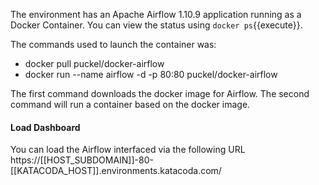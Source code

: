 The environment has an Apache Airflow 1.10.9 application running as a Docker Container. You can view the status using `docker ps`{{execute}}.

The commands used to launch the container was:

- docker pull puckel/docker-airflow
- docker run --name airflow -d -p 80:80 puckel/docker-airflow

The first command downloads the docker image for Airflow.
The second command will run a container based on the docker image.

#### Load Dashboard

You can load the Airflow interfaced via the following URL https://[[HOST_SUBDOMAIN]]-80-[[KATACODA_HOST]].environments.katacoda.com/

